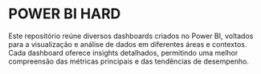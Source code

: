 # POWER BI HARD

   Este repositório reúne diversos dashboards criados no Power BI, 
voltados para a visualização e análise de dados em diferentes áreas e contextos. 
Cada dashboard oferece insights detalhados, 
permitindo uma melhor compreensão das métricas principais e das tendências de desempenho.
